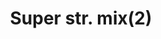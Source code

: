 ---
layout: item
title: Super str. mix(2)
item-id: 11485
datatable: true
id: 11485
name: "Super str. mix(2)"
members: true
lowalch: 66
highalch: 99
examine: "Two doses of fishy super Strength potion."
monsters:
  - id: 2919
    name: "Mithril dragon"
    members: true
    combat_level: 304
    wiki_url: "https://oldschool.runescape.wiki/w/Mithril_dragon"
    drops:
      - quantity: "1"
        rarity: 0.015625
    image: "https://oldschool.runescape.wiki/images/thumb/9/94/Mithril_dragon.png/280px-Mithril_dragon.png?956ac"
  - id: 5566
    name: "Ferocious barbarian spirit"
    members: true
    combat_level: 166
    wiki_url: "https://oldschool.runescape.wiki/w/Ferocious_barbarian_spirit"
    drops:
      - quantity: "1"
        rarity: 0.015625
    image: "https://oldschool.runescape.wiki/images/thumb/d/dd/Ferocious_barbarian_spirit.png/200px-Ferocious_barbarian_spirit.png?ccb32"
---